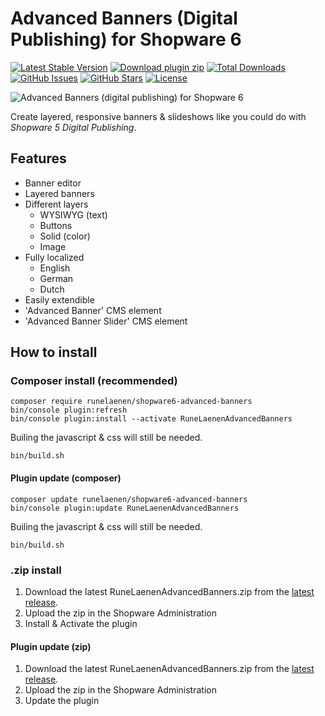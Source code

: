 # Advanced Banners (Digital Publishing) for Shopware 6

[![Latest Stable Version](https://img.shields.io/github/v/release/runelaenen/shopware6-advanced-banners?color=lightblue&label=stable&logo=github)](//packagist.org/packages/runelaenen/shopware6-advanced-banners)
[![Download plugin zip](https://img.shields.io/github/v/release/runelaenen/shopware6-advanced-banners.svg?label=.zip%20download&logo=github)](https://github.com/runelaenen/shopware6-advanced-banners/releases/latest)
[![Total Downloads](https://img.shields.io/packagist/dt/runelaenen/shopware6-advanced-banners?label=packagist%20downloads&logo=composer)](//packagist.org/packages/runelaenen/shopware6-advanced-banners)
[![GitHub Issues](https://img.shields.io/github/issues/runelaenen/shopware6-advanced-banners?logo=github)](https://github.com/runelaenen/shopware6-advanced-banners/issues)
[![GitHub Stars](https://img.shields.io/github/stars/runelaenen/shopware6-advanced-banners?logo=github)](https://github.com/runelaenen/shopware6-advanced-banners/stargazers)
[![License](https://poser.pugx.org/runelaenen/shopware6-advanced-banners/license)](//packagist.org/packages/runelaenen/shopware6-advanced-banners)

![Advanced Banners (digital publishing) for Shopware 6](https://user-images.githubusercontent.com/3930922/93712896-ea9be300-fb58-11ea-94a5-e14f64b15448.png)

Create layered, responsive banners & slideshows like you could do with _Shopware 5 Digital Publishing_.

## Features
 - Banner editor
 - Layered banners
 - Different layers
   - WYSIWYG (text)
   - Buttons
   - Solid (color)
   - Image
 - Fully localized
   - English
   - German
   - Dutch
 - Easily extendible
 - 'Advanced Banner' CMS element
 - 'Advanced Banner Slider' CMS element

## How to install
### Composer install (recommended)
```
composer require runelaenen/shopware6-advanced-banners
bin/console plugin:refresh
bin/console plugin:install --activate RuneLaenenAdvancedBanners
```
Builing the javascript & css will still be needed.
```
bin/build.sh
```
#### Plugin update (composer)
```
composer update runelaenen/shopware6-advanced-banners
bin/console plugin:update RuneLaenenAdvancedBanners
```
Builing the javascript & css will still be needed.
```
bin/build.sh
```

### .zip install
1. Download the latest RuneLaenenAdvancedBanners.zip from the [latest release](https://github.com/runelaenen/shopware6-advanced-banners/releases/latest).
2. Upload the zip in the Shopware Administration
3. Install & Activate the plugin

#### Plugin update (zip)
1. Download the latest RuneLaenenAdvancedBanners.zip from the [latest release](https://github.com/runelaenen/shopware6-advanced-banners/releases/latest).
2. Upload the zip in the Shopware Administration
3. Update the plugin
